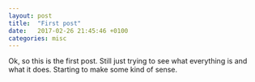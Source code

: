 ```yaml
---
layout: post
title:  "First post"
date:   2017-02-26 21:45:46 +0100
categories: misc
---
```

Ok, so this is the first post. Still just trying to see what everything is and
what it does. Starting to make some kind of sense.

